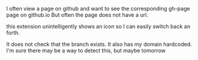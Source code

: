 I often view a page on github and want to see the corresponding gh-page page on github.io
But often the page does not have a url.

this extension unintelligently shows an icon so I can easily switch back an forth.

It does not check that the branch exists.
It also has my domain hardcoded. I'm sure there may be a way to detect this, but maybe tomorrow

